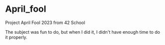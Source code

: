 # April_fool
Project April Fool 2023 from 42 School 

The subject was fun to do, but when I did it, I didn't have enough time to do it properly.
